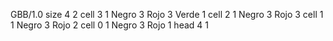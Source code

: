 <gs-board without-header> GBB/1.0
size 4 2
cell 3 1 Negro 3 Rojo 3 Verde 1 
cell 2 1 Negro 3 Rojo 3 
cell 1 1 Negro 3 Rojo 2 
cell 0 1 Negro 3 Rojo 1 
head 4 1 </gs-board>